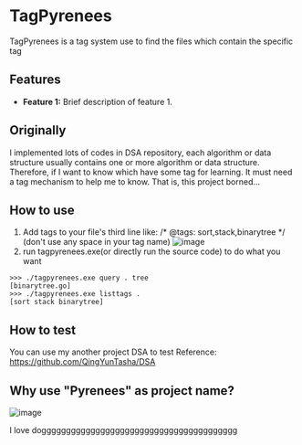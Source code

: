 # TagPyrenees
TagPyrenees is a tag system use to find the files which contain the specific tag

## Features
- **Feature 1:** Brief description of feature 1.

## Originally
I implemented lots of codes in DSA repository, each algorithm or data structure usually contains one or more algorithm or data structure.
Therefore, if I want to know which have some tag for learning. It must need a tag mechanism to help me to know. That is, this project borned...

## How to use
1. Add tags to your file's third line like: /* @tags: sort,stack,binarytree */  (don't use any space in your tag name)
![image](https://github.com/QingYunTasha/TagPyrenees/assets/100518681/5a4e26ba-e699-4d8e-9531-88a9b7530686)
2. run tagpyrenees.exe(or directly run the source code) to do what you want
```
>>> ./tagpyrenees.exe query . tree
[binarytree.go]
>>> ./tagpyrenees.exe listtags .
[sort stack binarytree]
```

## How to test
You can use my another project DSA to test
Reference: https://github.com/QingYunTasha/DSA

## Why use "Pyrenees" as project name?
![image](https://github.com/QingYunTasha/TagPyrenees/assets/100518681/150bdeef-09bd-4be3-83ab-345e45058966)

I love dogggggggggggggggggggggggggggggggggggggggg
